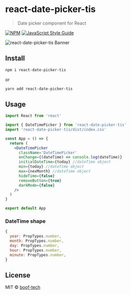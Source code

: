 # react-date-picker-tis

> Date picker component for React

[![NPM](https://img.shields.io/npm/v/react-date-picker-tis.svg)](https://www.npmjs.com/package/react-date-picker-tis) [![JavaScript Style Guide](https://img.shields.io/badge/code_style-standard-brightgreen.svg)](https://standardjs.com)

![react-date-picker-tis Banner](https://user-images.githubusercontent.com/76048512/119546988-c9575a80-bda9-11eb-99e0-cf797c393ef3.gif)


## Install

```bash
npm i react-date-picker-tis
```

or

```bash
yarn add react-date-picker-tis
```

## Usage

```jsx
import React from 'react'

import { DateTimePicker } from 'react-date-picker-tis'
import 'react-date-picker-tis/dist/index.css'

const App = () => {
  return (
    <DateTimePicker
      className='DateTimePicker'
      onChange={(dateTime) => console.log(dateTime)}
      initialDateTime={today} //dateTime object
      min={today} //dateTime object
      max={nexMonth} //dateTime object
      hideTime={false}
      removeButton={true}
      darkMode={false}
    />
  )
}

export default App
```

### DateTime shape

```jsx
{
  year: PropTypes.number,
  month: PropTypes.number,
  day: PropTypes.number,
  hour: PropTypes.number,
  minute: PropTypes.number,
}
```

## License

MIT © [boof-tech](https://github.com/boof-tech)
